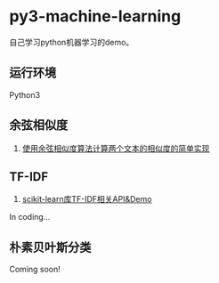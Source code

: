 # py3-machine-learning
自己学习python机器学习的demo。

## 运行环境

Python3

## 余弦相似度
1. [使用余弦相似度算法计算两个文本的相似度的简单实现](https://github.com/MedusaLeee/py3-machine-learning/tree/master/simple_text_cosine_similarity)

## TF-IDF
1. [scikit-learn库TF-IDF相关API&Demo](https://github.com/MedusaLeee/py3-machine-learning/blob/master/tf_idf/test/sklearn_tf_idf_api_test.py)

In coding...

## 朴素贝叶斯分类

Coming soon!